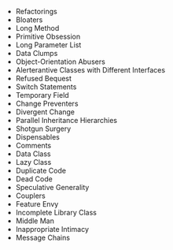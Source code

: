 
- Refactorings
- Bloaters
- Long Method
- Primitive Obsession
- Long Parameter List
- Data Clumps
- Object-Orientation Abusers
- Alerterantive Classes with Different Interfaces
- Refused Bequest
- Switch Statements
- Temporary Field
- Change Preventers
- Divergent Change
- Parallel Inheritance Hierarchies
- Shotgun Surgery
- Dispensables
- Comments
- Data Class
- Lazy Class
- Duplicate Code
- Dead Code
- Speculative Generality
- Couplers
- Feature Envy
- Incomplete Library Class
- Middle Man
- Inappropriate Intimacy
- Message Chains
